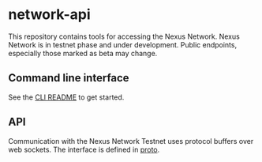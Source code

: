 # network-api

This repository contains tools for accessing the Nexus Network.
Nexus Network is in testnet phase and under development.
Public endpoints, especially those marked as beta may change.

## Command line interface

See the [CLI README](./clients/cli/README.md) to get started.

## API

Communication with the Nexus Network Testnet uses protocol buffers
over web sockets. The interface is defined in [proto](./proto).
